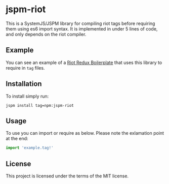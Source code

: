 # jspm-riot
This is a SystemJS/JSPM library for compiling riot tags before requiring them using es6 import syntax. It is implemented in under 5 lines of code, and only depends on the riot compiler.

## Example
You can see an example of a [Riot Redux Boilerplate](https://github.com/markwylde/riot-redux-boilerplate) that uses this library to require in `tag` files.

## Installation
To install simply run:
```shell
jspm install tag=npm:jspm-riot
```

## Usage
To use you can import or require as below. Please note the exlamation point at the end:
```javascript
import 'example.tag!'
```

## License
This project is licensed under the terms of the MIT license.
